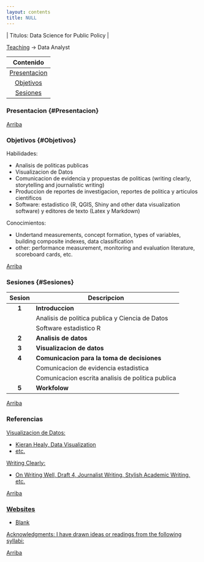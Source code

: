 ```yaml
---
layout: contents
title: NULL
---
```


| Titulos: Data Science for Public Policy |

<a name="Contenido"></a>

[Teaching](../teaching.md) &rarr; Data Analyst

| Contenido |
| :---: |
| [Presentacion](#Presentacion) |
| [Objetivos](#Objetivo) |
| [Sesiones](#Sesiones) |


### Presentacion {#Presentacion}


[Arriba](#Contenido)

### Objetivos {#Objetivos}

Habilidades:
- Analisis de politicas publicas
- Visualizacion de Datos
- Comunicacion de evidencia y propuestas de politicas (writing clearly, storytelling and journalistic writing)
- Produccion de reportes de investigacion, reportes de politica y articulos cientificos
- Software: estadistico (R, QGIS, Shiny and other data visualization software) y editores de texto (Latex y Markdown)

Conocimientos:
- Undertand measurements, concept formation, types of variables, building composite indexes, data classification
- other: performance measurement, monitoring and evaluation literature, scoreboard cards, etc.

[Arriba](#Contenido)

### Sesiones {#Sesiones}

| Sesion       | Descripcion  |
|:-------------:|--------------|
| **1**         | **Introduccion** |
|               | Analisis de politica publica y Ciencia de Datos  |
|               | Software estadistico R  |
| **2**         | **Analisis de datos** |
| **3**   | **Visualizacion de datos**   |
| **4**   | **Comunicacion para la toma de decisiones**  |
|         | Comunicacion de evidencia estadistica   |
|         | Comunicacion escrita analisis de politica publica  |
| **5**   | **Workfolow**   |

[Arriba](#Contenido)

### Referencias

<u>Visualizacion de Datos:<u/>
* Kieran Healy, [Data Visualization](https://www.amazon.com/Data-Visualization-Introduction-Kieran-Healy/dp/0691181624)
* etc.

<u>Writing Clearly:<u/>
* On Writing Well, Draft 4, Journalist Writing, Stylish Academic Writing, etc.

[Arriba](#Contenido)

### Websites
* Blank

<u>Acknowledgments</u>: I have drawn ideas or readings from the following syllabi:

[Arriba](#Contenido)
